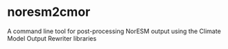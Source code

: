# noresm2cmor
A command line tool for post-processing NorESM output using the Climate Model Output Rewriter libraries
